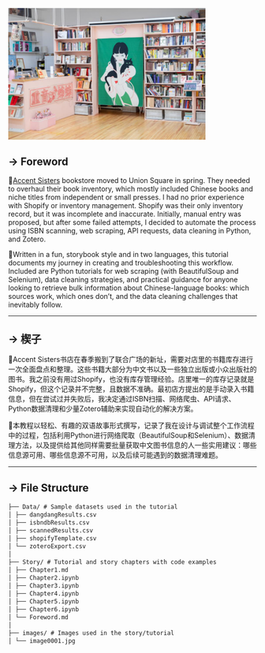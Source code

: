 <img src="./images/image0001.jpg" alt="Image of the Store Interior" width="400px">

## → Foreword  

🔺[Accent Sisters](https://accentaccent.com/) bookstore moved to Union Square in spring. They needed to overhaul their book inventory, which mostly included Chinese books and niche titles from independent or small presses. I had no prior experience with Shopify or inventory management. Shopify was their only inventory record, but it was incomplete and inaccurate. Initially, manual entry was proposed, but after some failed attempts, I decided to automate the process using ISBN scanning, web scraping, API requests, data cleaning in Python, and Zotero.

🔺Written in a fun, storybook style and in two languages, this tutorial documents my journey in creating and troubleshooting this workflow. Included are Python tutorials for web scraping (with BeautifulSoup and Selenium), data cleaning strategies, and practical guidance for anyone looking to retrieve bulk information about Chinese-language books: which sources work, which ones don’t, and the data cleaning challenges that inevitably follow.

---

## → 楔子  

🔺Accent Sisters书店在春季搬到了联合广场的新址，需要对店里的书籍库存进行一次全面盘点和整理。这些书籍大部分为中文书以及一些独立出版或小众出版社的图书。我之前没有用过Shopify，也没有库存管理经验。店里唯一的库存记录就是Shopify，但这个记录并不完整，且数据不准确。最初店方提出的是手动录入书籍信息，但在尝试过并失败后，我决定通过ISBN扫描、网络爬虫、API请求、Python数据清理和少量Zotero辅助来实现自动化的解决方案。

🔺本教程以轻松、有趣的双语故事形式撰写，记录了我在设计与调试整个工作流程中的过程，包括利用Python进行网络爬取（BeautifulSoup和Selenium）、数据清理方法，以及提供给其他同样需要批量获取中文图书信息的人一些实用建议：哪些信息源可用、哪些信息源不可用，以及后续可能遇到的数据清理难题。

---

## → File Structure  
```text
├── Data/ # Sample datasets used in the tutorial
│ ├── dangdangResults.csv
│ ├── isbndbResults.csv
│ ├── scannedResults.csv
│ ├── shopifyTemplate.csv
│ └── zoteroExport.csv
│
├── Story/ # Tutorial and story chapters with code examples
│ ├── Chapter1.md
│ ├── Chapter2.ipynb
│ ├── Chapter3.ipynb
│ ├── Chapter4.ipynb
│ ├── Chapter5.ipynb
│ ├── Chapter6.ipynb
│ └── Foreword.md
│
├── images/ # Images used in the story/tutorial
│ └── image0001.jpg
```
